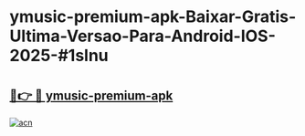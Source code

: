 # ymusic-premium-apk-Baixar-Gratis-Ultima-Versao-Para-Android-IOS-2025-#1slnu

# <h2><a href="https://ainizakaria.my?title=ymusic-premium-apk&ref=22M">🔗👉 🔴 ymusic-premium-apk</a></h2>

[![acn](https://github.com/user-attachments/assets/0f9c940e-d8b0-45ae-aac7-cd30a18b3e1c)](https://ainizakaria.my?title=ymusic-premium-apk&ref=22M)

